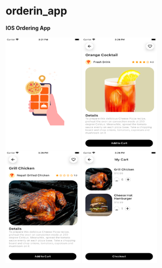 # orderin_app
<h4> IOS Ordering App </h4>
<img height=300px width=200px src="./assets/one.png">
<img height=300px width=200px src="./assets/two.png">
<img height=300px width=200px src="./assets/three.png">
<img height=300px width=200px src="./assets/four.png">



